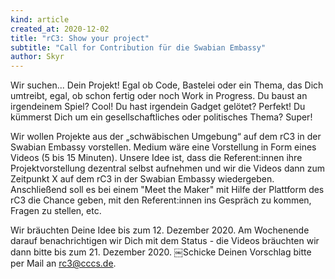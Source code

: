 ```yaml
---
kind: article
created_at: 2020-12-02
title: "rC3: Show your project"
subtitle: "Call for Contribution für die Swabian Embassy"
author: Skyr
---
```

Wir suchen... Dein Projekt! Egal ob Code, Bastelei oder ein Thema, das Dich umtreibt, egal, ob schon fertig oder noch Work in Progress. Du baust an irgendeinem Spiel? Cool! Du hast irgendein Gadget gelötet? Perfekt! Du kümmerst Dich um ein gesellschaftliches oder politisches Thema? Super!

Wir wollen Projekte aus der „schwäbischen Umgebung“ auf dem rC3 in der Swabian Embassy vorstellen. Medium wäre eine Vorstellung in Form eines Videos (5 bis 15 Minuten). Unsere Idee ist, dass die Referent:innen ihre Projektvorstellung dezentral selbst aufnehmen und wir die Videos dann zum Zeitpunkt X auf dem rC3 in der Swabian Embassy wiedergeben. Anschließend soll es bei einem "Meet the Maker" mit Hilfe der Plattform des rC3 die Chance geben, mit den Referent:innen ins Gespräch zu kommen, Fragen zu stellen, etc.

Wir bräuchten Deine Idee bis zum 12. Dezember 2020. Am Wochenende darauf benachrichtigen wir Dich mit dem Status - die Videos bräuchten wir dann bitte bis zum 21. Dezember 2020.
￼Schicke Deinen Vorschlag bitte per Mail an rc3@cccs.de.

